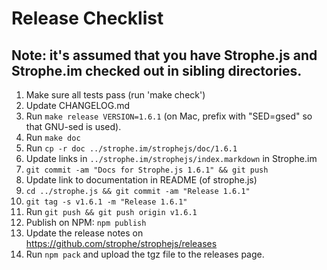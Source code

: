 # Release Checklist

## Note: it's assumed that you have Strophe.js and Strophe.im checked out in sibling directories.

1. Make sure all tests pass (run 'make check')
2. Update CHANGELOG.md
3. Run `make release VERSION=1.6.1` (on Mac, prefix with "SED=gsed" so that GNU-sed is used).
4. Run `make doc`
5. Run `cp -r doc ../strophe.im/strophejs/doc/1.6.1`
5. Update links in `../strophe.im/strophejs/index.markdown` in Strophe.im
6. `git commit -am "Docs for Strophe.js 1.6.1" && git push`
7. Update link to documentation in README (of strophe.js)
8. `cd ../strophe.js && git commit -am "Release 1.6.1"`
9. `git tag -s v1.6.1 -m "Release 1.6.1"`
10. Run `git push && git push origin v1.6.1`
11. Publish on NPM: `npm publish`
12. Update the release notes on https://github.com/strophe/strophejs/releases
13. Run `npm pack` and upload the tgz file to the releases page.
